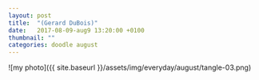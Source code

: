 ```yaml
---
layout: post
title:  "(Gerard DuBois)"
date:   2017-08-09-aug9 13:20:00 +0100
thumbnail: ""
categories: doodle august
---
```


![my photo]({{ site.baseurl }}/assets/img/everyday/august/tangle-03.png)